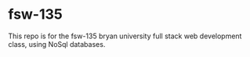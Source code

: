 # fsw-135
This repo is for the fsw-135 bryan university full stack web development class, using NoSql databases.
